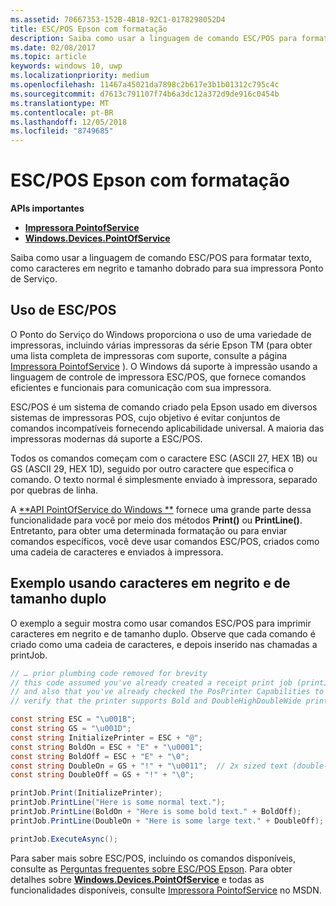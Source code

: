 ```yaml
---
ms.assetid: 70667353-152B-4B18-92C1-0178298052D4
title: ESC/POS Epson com formatação
description: Saiba como usar a linguagem de comando ESC/POS para formatar texto, como caracteres em negrito e tamanho dobrado para sua impressora Ponto de Serviço.
ms.date: 02/08/2017
ms.topic: article
keywords: windows 10, uwp
ms.localizationpriority: medium
ms.openlocfilehash: 11467a45021da7898c2b617e3b1b01312c795c4c
ms.sourcegitcommit: d7613c791107f74b6a3dc12a372d9de916c0454b
ms.translationtype: MT
ms.contentlocale: pt-BR
ms.lasthandoff: 12/05/2018
ms.locfileid: "8749685"
---
```

# <a name="epson-escpos-with-formatting"></a>ESC/POS Epson com formatação


**APIs importantes**

-   [**Impressora PointofService**](https://msdn.microsoft.com/library/windows/apps/Mt426652)
-   [**Windows.Devices.PointOfService**](https://msdn.microsoft.com/library/windows/apps/Dn298071)

Saiba como usar a linguagem de comando ESC/POS para formatar texto, como caracteres em negrito e tamanho dobrado para sua impressora Ponto de Serviço.

## <a name="escpos-usage"></a>Uso de ESC/POS

O Ponto do Serviço do Windows proporciona o uso de uma variedade de impressoras, incluindo várias impressoras da série Epson TM (para obter uma lista completa de impressoras com suporte, consulte a página [Impressora PointofService](https://msdn.microsoft.com/library/windows/apps/Mt426652) ). O Windows dá suporte à impressão usando a linguagem de controle de impressora ESC/POS, que fornece comandos eficientes e funcionais para comunicação com sua impressora.

ESC/POS é um sistema de comando criado pela Epson usado em diversos sistemas de impressoras POS, cujo objetivo é evitar conjuntos de comandos incompatíveis fornecendo aplicabilidade universal. A maioria das impressoras modernas dá suporte a ESC/POS.

Todos os comandos começam com o caractere ESC (ASCII 27, HEX 1B) ou GS (ASCII 29, HEX 1D), seguido por outro caractere que especifica o comando. O texto normal é simplesmente enviado à impressora, separado por quebras de linha.

A [**API PointOfService do Windows **](https://msdn.microsoft.com/library/windows/apps/Dn298071) fornece uma grande parte dessa funcionalidade para você por meio dos métodos **Print()** ou **PrintLine()**. Entretanto, para obter uma determinada formatação ou para enviar comandos específicos, você deve usar comandos ESC/POS, criados como uma cadeia de caracteres e enviados à impressora.

## <a name="example-using-bold-and-double-size-characters"></a>Exemplo usando caracteres em negrito e de tamanho duplo

O exemplo a seguir mostra como usar comandos ESC/POS para imprimir caracteres em negrito e de tamanho duplo. Observe que cada comando é criado como uma cadeia de caracteres, e depois inserido nas chamadas a printJob.

```csharp
// … prior plumbing code removed for brevity
// this code assumed you've already created a receipt print job (printJob)
// and also that you've already checked the PosPrinter Capabilities to
// verify that the printer supports Bold and DoubleHighDoubleWide print modes

const string ESC = "\u001B";
const string GS = "\u001D";
const string InitializePrinter = ESC + "@";
const string BoldOn = ESC + "E" + "\u0001";
const string BoldOff = ESC + "E" + "\0";
const string DoubleOn = GS + "!" + "\u0011";  // 2x sized text (double-high + double-wide)
const string DoubleOff = GS + "!" + "\0";

printJob.Print(InitializePrinter);
printJob.PrintLine("Here is some normal text.");
printJob.PrintLine(BoldOn + "Here is some bold text." + BoldOff);
printJob.PrintLine(DoubleOn + "Here is some large text." + DoubleOff);

printJob.ExecuteAsync();
```

Para saber mais sobre ESC/POS, incluindo os comandos disponíveis, consulte as [Perguntas frequentes sobre ESC/POS Epson](http://content.epson.de/fileadmin/content/files/RSD/downloads/escpos.pdf). Para obter detalhes sobre [**Windows.Devices.PointOfService**](https://msdn.microsoft.com/library/windows/apps/Dn298071) e todas as funcionalidades disponíveis, consulte [Impressora PointofService](https://msdn.microsoft.com/library/windows/apps/Mt426652) no MSDN.

